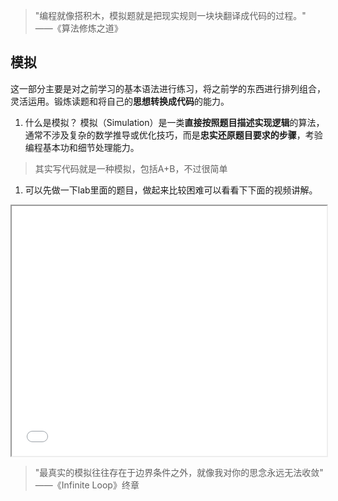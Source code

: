 >"编程就像搭积木，模拟题就是把现实规则一块块翻译成代码的过程。"
>——《算法修炼之道》

## 模拟

这一部分主要是对之前学习的基本语法进行练习，将之前学的东西进行排列组合，灵活运用。锻炼读题和将自己的**思想转换成代码**的能力。

1. 什么是模拟？
   模拟（Simulation）是一类**直接按照题目描述实现逻辑**的算法，通常不涉及复杂的数学推导或优化技巧，而是**忠实还原题目要求的步骤**，考验编程基本功和细节处理能力。

>其实写代码就是一种模拟，包括A+B，不过很简单

1. 可以先做一下lab里面的题目，做起来比较困难可以看看下下面的视频讲解。

<iframe src="//player.bilibili.com/player.html?isOutside=true&aid=941628790&bvid=BV13W4y1a7be&cid=792920761&p=1&
autoplay=0" scrolling="no" framespacing="0" allowfullscreen="true"  width="100%" height="400px">></iframe>




>"最真实的模拟往往存在于边界条件之外，就像我对你的思念永远无法收敛" ——《Infinite Loop》终章